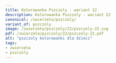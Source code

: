 ```yaml
---
title: Kolorowanka Pszczoly - wariant 22
description: Kolorowanka Pszczoly - wariant 22
canonical: /zwierzeta/pszczoly/
variant_of: pszczoly
image: /zwierzeta/pszczoly/22/pszczoly-22.svg
pdf: /zwierzeta/pszczoly/22/pszczoly-22.pdf
alt: "pszczoly kolorowanki dla dzieci"
tags:
- zwierzeta
- pszczoly
---
```

